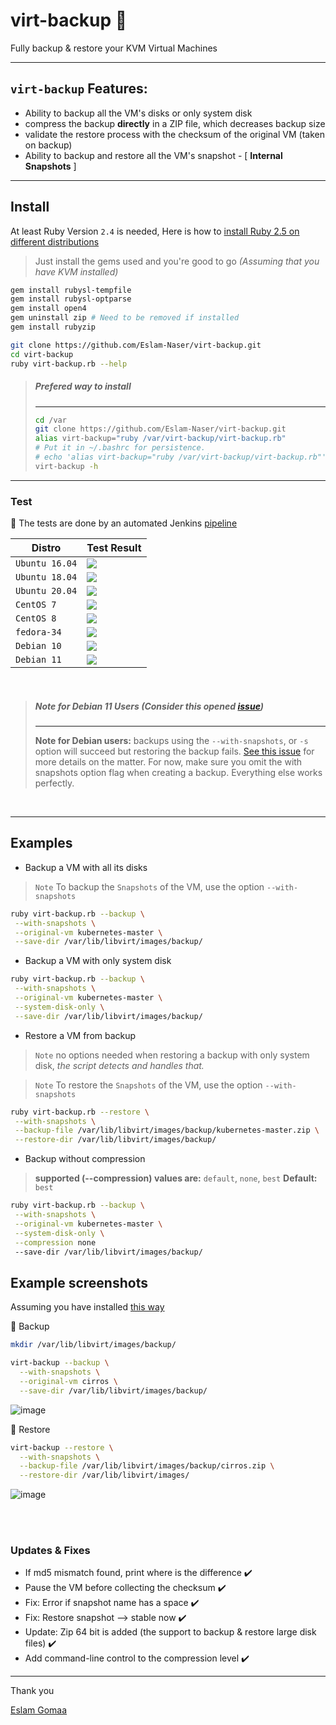 # virt-backup :rocket:
Fully backup & restore your KVM Virtual Machines 


---

## `virt-backup` Features:

* Ability to backup all the VM's disks or only system disk
* compress the backup **directly** in a ZIP file, which decreases backup size
* validate the restore process with the checksum of the original VM (taken on backup)
* Ability to backup and restore all the VM's snapshot - [ **Internal Snapshots** ]


---

## Install

At least Ruby Version `2.4` is needed, Here is how to [install Ruby 2.5 on different distributions](docs/Install_Ruby.md)

> Just install the gems used and you're good to go *(Assuming that you have KVM installed)*


```bash
gem install rubysl-tempfile
gem install rubysl-optparse
gem install open4
gem uninstall zip # Need to be removed if installed
gem install rubyzip
```

```bash
git clone https://github.com/Eslam-Naser/virt-backup.git
cd virt-backup
ruby virt-backup.rb --help
```

> ##### Prefered way to install
>---
> ```bash
> cd /var
> git clone https://github.com/Eslam-Naser/virt-backup.git
> alias virt-backup="ruby /var/virt-backup/virt-backup.rb"
> # Put it in ~/.bashrc for persistence.
> # echo 'alias virt-backup="ruby /var/virt-backup/virt-backup.rb"' >> ~/.bashrc
> virt-backup -h
> ```

---

### Test

📌 The tests are done by an automated Jenkins [pipeline](https://github.com/eslam-gomaa/virt-backup/blob/master/Jenkinsfile)

| Distro         | Test Result |
| -------------- | ----------- |
| `Ubuntu 16.04` |![](https://jenkins.demo.devops-caffe.com/jenkins/buildStatus/icon?job=virt-backup%2Fmaster&config=ubuntu_16_04)|
| `Ubuntu 18.04` |![](https://jenkins.demo.devops-caffe.com/jenkins/buildStatus/icon?job=virt-backup%2Fmaster&config=ubuntu_18_04)|
| `Ubuntu 20.04` |![](https://jenkins.demo.devops-caffe.com/jenkins/buildStatus/icon?job=virt-backup%2Fmaster&config=ubuntu_20_04)|
| `CentOS 7`    |![](https://jenkins.demo.devops-caffe.com/jenkins/buildStatus/icon?job=virt-backup%2Fmaster&config=centos_7)|
| `CentOS 8`    |![](https://jenkins.demo.devops-caffe.com/jenkins/buildStatus/icon?job=virt-backup%2Fmaster&config=centos_8)|
| `fedora-34`   |![](https://jenkins.demo.devops-caffe.com/jenkins/buildStatus/icon?job=virt-backup%2Fmaster&config=fedora34)|
| `Debian 10`   |![](https://jenkins.demo.devops-caffe.com/jenkins/buildStatus/icon?job=virt-backup%2Fmaster&config=debian10)|
| `Debian 11`   |![](https://jenkins.demo.devops-caffe.com/jenkins/buildStatus/icon?job=virt-backup%2Fmaster&config=debian11)|

<br>

> ##### Note for Debian 11 Users (Consider this opened [issue](https://github.com/eslam-gomaa/virt-backup/issues/4))
> 
> ---
> **Note for Debian users:** backups using the `--with-snapshots`, or `-s` option will succeed but restoring the backup fails. [See this issue](https://github.com/eslam-gomaa/virt-backup/issues/4) for more details on the matter. For now, make sure you omit the with snapshots option flag when creating a backup. Everything else works perfectly.

<br>

---

## Examples

* Backup a VM with all its disks

> `Note` To backup the `Snapshots` of the VM, use the option `--with-snapshots`

```bash
ruby virt-backup.rb --backup \
 --with-snapshots \
 --original-vm kubernetes-master \
 --save-dir /var/lib/libvirt/images/backup/
```

* Backup a VM with only system disk

```bash
ruby virt-backup.rb --backup \
 --with-snapshots \
 --original-vm kubernetes-master \
 --system-disk-only \
 --save-dir /var/lib/libvirt/images/backup/
```

* Restore a VM from backup

> `Note` no options needed when restoring a backup with only system disk, *the script detects and handles that.*

> `Note` To restore the `Snapshots` of the VM, use the option `--with-snapshots`

```bash
ruby virt-backup.rb --restore \
 --with-snapshots \
 --backup-file /var/lib/libvirt/images/backup/kubernetes-master.zip \
 --restore-dir /var/lib/libvirt/images/backup/
```



* Backup without compression

> **supported (--compression) values are:**  `default`, `none`, `best`
> **Default:** `best`

```bash
ruby virt-backup.rb --backup \
 --with-snapshots \
 --original-vm kubernetes-master \
 --system-disk-only \
 --compression none
 --save-dir /var/lib/libvirt/images/backup/
```



## Example screenshots
Assuming you have installed [this way](https://github.com/eslam-gomaa/virt-backup#prefered-way-to-install)


🚩 Backup

```bash
mkdir /var/lib/libvirt/images/backup/

virt-backup --backup \
  --with-snapshots \
  --original-vm cirros \
  --save-dir /var/lib/libvirt/images/backup/
```

![image](https://user-images.githubusercontent.com/33789516/151503493-d694cdc4-04bd-4632-a57a-e493187ed875.png)




🚩 Restore

```bash
virt-backup --restore \
  --with-snapshots \
  --backup-file /var/lib/libvirt/images/backup/cirros.zip \
  --restore-dir /var/lib/libvirt/images/
```

![image](https://user-images.githubusercontent.com/33789516/151503844-135d283b-1400-411e-9b5b-deaf54131c47.png)

<br>

<br>




### Updates & Fixes

* If md5 mismatch found, print where is the difference ✔️
* Pause the VM before collecting the checksum ✔️
* Fix: Error if snapshot name has a space ✔️
* Fix: Restore snapshot --> stable now ✔️
* Update: Zip 64 bit is added (the support to backup & restore large disk files) ✔️
* Add command-line control to the compression level ✔️

---



Thank you

[Eslam Gomaa](https://www.linkedin.com/in/eslam-gomaa/)

